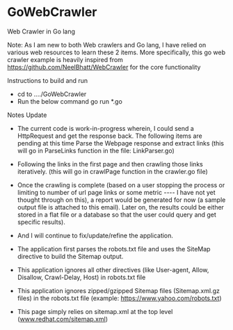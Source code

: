 # GoWebCrawler
Web Crawler in Go lang

Note: As I am new to both Web crawlers and Go lang, I have relied on various web resources to learn these 2 items. More specifically, this go web crawler example is heavily inspired from https://github.com/NeelBhatt/WebCrawler for the core functionality


Instructions to build and run
- cd to ..../GoWebCrawler
- Run the below command
	go run *.go

	
Notes Update
- The current code is work-in-progress wherein, I could send a HttpRequest and get the response back. The following items are pending at this time
Parse the Webpage response and extract links (this will go in ParseLinks function in the file: LinkParser.go)
- Following the links in the first page and then crawling those links iteratively. (this will go in crawlPage function in the crawler.go file)

- Once the crawling is complete (based on a user stopping the process or limiting to number of url page links or some metric ---- I have not yet thought through on this), a report would be generated for now (a sample output file is attached to this email). Later on, the results could be either stored in a flat file or a database so that the user could query and get specific results).

- And I will continue to fix/update/refine the application.


- The application first parses the robots.txt file and uses the SiteMap directive to build the Sitemap output. 
- This application ignores all other directives (like User-agent, Allow, Disallow, Crawl-Delay, Host) in robots.txt file 
- This application ignores zipped/gzipped Sitemap files (Sitemap.xml.gz files) in the robots.txt file (example: https://www.yahoo.com/robots.txt)




- This page simply relies on sitemap.xml at the top level (www.redhat.com/sitemap.xml)
